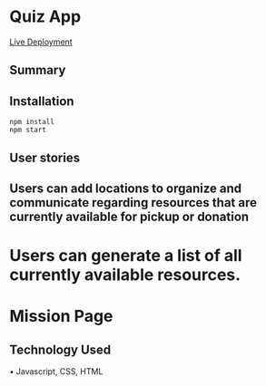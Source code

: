 # Quiz App

[Live Deployment](https://agiannotti.github.io/quiz-app/)  

## Summary 


## Installation

```
npm install
npm start
```

## User stories

## Users can add locations to organize and communicate regarding resources that are currently available for pickup or donation



# Users can generate a list of all currently available resources.



# Mission Page



## Technology Used


• Javascript, CSS, HTML


